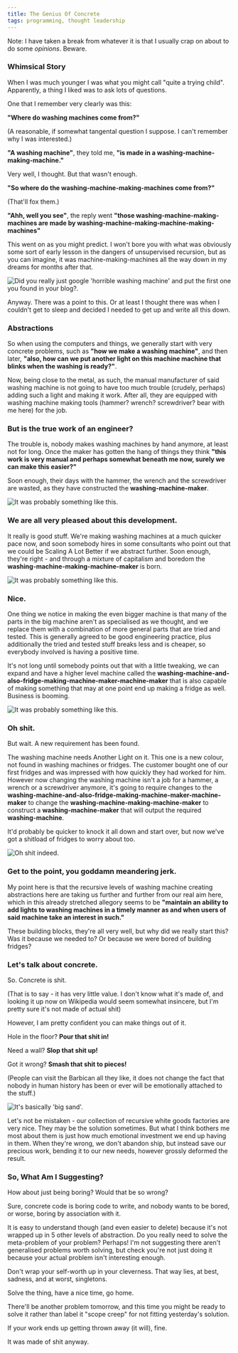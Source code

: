```yaml
---
title: The Genius Of Concrete
tags: programming, thought leadership
---
```


Note: I have taken a break from whatever it is that I usually crap on about to
do some *opinions*. Beware.

### Whimsical Story

When I was much younger I was what you might call "quite a trying child". Apparently, a thing I liked was to ask lots of questions.

One that I remember very clearly was this:

**"Where do washing machines come from?"**

(A reasonable, if somewhat tangental question I suppose. I can't remember why I
was interested.)

**"A washing machine"**, they told me, **"is made in a washing-machine-making-machine."**

Very well, I thought. But that wasn't enough.

**"So where do the washing-machine-making-machines come from?"**

(That'll fox them.)

**"Ahh, well you see"**, the reply went **"those washing-machine-making-machines are
made by washing-machine-making-machine-making-machines"**

This went on as you might predict. I won't bore you with what was obviously some sort of early lesson in the dangers of
unsupervised recursion, but as you can imagine, it was machine-making-machines
all the way down in my dreams for months after that.

![Did you really just google 'horrible washing machine' and put the first one you found in your blog?.](/images/washing-1.png "Did you really just google 'horrible washing machine' and put the first one you found in your blog?")

Anyway. There was a point to this. Or at least I thought there was when I
couldn't get to sleep and decided I needed to get up and write all this down.

### Abstractions

So when using the computers and things, we generally start with very concrete
problems, such as **"how we make a washing machine"**, and then later, **"also, how can we put another light on this machine machine that
blinks when the washing is ready?"**.

Now, being close to the metal, as such, the manual manufacturer of said washing machine
is not going to have too much trouble (crudely, perhaps) adding such a light and making it work. After all, 
they are equipped with washing machine making tools (hammer? wrench?
screwdriver? bear with me here) for the job.

### But is the true work of an engineer?

The trouble is, nobody makes washing machines by hand anymore, at least not for
long. Once the maker has gotten the hang of things they think **"this work is
very manual and perhaps somewhat beneath me now, surely we can make this easier?"**

Soon enough, their days with the hammer, the wrench and the
screwdriver are wasted, as they have constructed the **washing-machine-maker**.

![It was probably something like this.](/images/washing-2.png "It was probably
something like this.")

### We are all very pleased about this development.

It really is good stuff. We're making washing machines at a much quicker pace
now, and soon somebody hires in some consultants who point out that we could be
Scaling A Lot Better if we abstract further. Soon enough, they're right - and
through a mixture of capitalism and boredom the  **washing-machine-making-machine-maker** is born.

![It was probably something like this.](/images/washing-3.png "It was probably
something like this.")

### Nice.

One thing we notice in making the even bigger machine is that many of the parts
in the big machine aren't as specialised as we thought, and we replace them
with a combination of more general parts that are tried and tested. This is
generally agreed to be good engineering practice, plus additionally the tried and tested stuff breaks less and is cheaper, so
everybody involved is having a positive time.

It's not long until somebody points out that with a little tweaking, we can expand and have a higher level machine called the **washing-machine-and-also-fridge-making-machine-maker-machine-maker** that is also capable of making something that may at one point end up making a fridge as well. Business is booming.

![It was probably something like this.](/images/washing-4.png "It was probably
something like this.")

### Oh shit.

But wait. A new requirement has been found.

The washing machine needs Another Light on it. This one is a new colour, not
found in washing machines or fridges. The customer bought one of our first
fridges and was impressed with how quickly they had worked for him. However now
changing the washing machine isn't a job for a hammer, a wrench or a
screwdriver anymore, it's going to require changes to the
**washing-machine-and-also-fridge-making-machine-maker-machine-maker** to
change the **washing-machine-making-machine-maker** to construct a  **washing-machine-maker** that will output the required **washing-machine**.

It'd probably be quicker to knock it all down and start over, but now we've got
a shitload of fridges to worry about too.

![Oh shit indeed.](/images/fridge.png "Oh shit indeed.")

### Get to the point, you goddamn meandering jerk.

My point here is that the recursive levels of washing machine creating
abstractions here are taking us further and further from our real aim here,
which in this already stretched allegory seems to be **"maintain an ability to
add lights to washing machines in a timely manner as and when users of said
machine take an interest in such."**

These building blocks, they're all very well, but why did we really start this?
Was it because we needed to? Or because we were bored of building fridges?

### Let's talk about concrete.

So. Concrete is shit.

(That is to say - it has very little value. I don't know what it's made of, and looking it up now on
Wikipedia would seem somewhat insincere, but I'm pretty sure it's not made of
actual shit)

However, I am pretty confident you can make things out of it.

Hole in the floor? **Pour that shit in!**

Need a wall? **Slop that shit up!**

Got it wrong? **Smash that shit to pieces!**

(People can visit the Barbican all they like, it does not change the fact that nobody in human history has been or ever will be emotionally attached to the stuff.)

![It's basically 'big sand'.](/images/concrete.png "It's basically 'big sand'.")

Let's not be mistaken - our collection of recursive white goods factories are very nice. They may be the solution sometimes.
But what I think bothers me most about them is just how much emotional investment we end up having in them. When they're wrong, 
we don't abandon ship, but instead save our precious work, bending it to our new needs, however grossly deformed the result.

### So, What Am I Suggesting?

How about just being boring? Would that be so wrong?

Sure, concrete code is boring code to write, and nobody wants to be bored, or worse, boring by association with it.

It is easy to understand though (and even easier to delete) because it's not wrapped up in 5 other levels of
abstraction. Do you really need to solve the meta-problem of your problem? Perhaps! I'm not
suggesting there aren't generalised problems worth solving, but check you're
not just doing it because your actual problem isn't interesting enough.

Don't wrap your self-worth up in your cleverness. That way lies, at best, sadness, and at worst, singletons.

Solve the thing, have a nice time, go home.

There'll be another problem tomorrow, and this time you might be ready to
solve it rather than label it "scope creep" for not fitting yesterday's
solution.

If your work ends up getting thrown away (it will), fine.

It was made of shit anyway.

